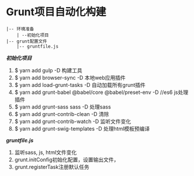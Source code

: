 # Grunt项目自动化构建

```
|-- 环境准备  
    | --初始化项目
|-- grunt配置文件
    |-- gruntfile.js
```

***初始化项目***
1. $ yarn add gulp -D 构建工具
2. $ yarn add browser-sync -D 本地web应用插件
3. $ yarn add load-grunt-tasks -D 自动加载所有grunt插件
4. $ yarn add grunt-babel @babel/core @babel/preset-env -D //es6 js处理插件
5. $ yarn add grunt-sass sass -D 处理sass
6. $ yarn add grunt-contrib-clean -D 清除
7. $ yarn add grunt-contrib-watch -D 监听文件变化
8. $ yarn add grunt-swig-templates -D 处理html模板预编译

***gruntfile.js***
1. 监听sass, js, html文件变化
2. grunt.initConfig初始化配置，设置输出文件，
3. grunt.registerTask注册默认任务
 
 